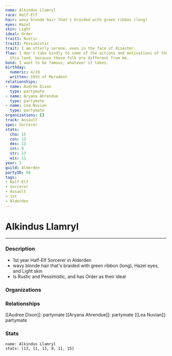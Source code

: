 ```yaml
---
name: Alkindus Llamryl
race: Half-Elf
hair: wavy blonde hair that's braided with green ribbon (long)
eyes: Hazel
skin: Light
ideal: Order
trait1: Rustic
trait2: Pessimistic
trait: I am utterly serene, even in the face of disaster.
flaw: I don't take kindly to some of the actions and motivations of the people of
  this land, because these folk are different from me.
bond: I want to be famous, whatever it takes.
birthday:
  numeric: 4/19
  written: 19th of Moradent
relationships:
- name: Audree Dixon
  type: partymate
- name: Aryana Ahrendue
  type: partymate
- name: Lea Nuvian
  type: partymate
organizations: []
track: Assault
spec: Sorcerer
stats:
  cha: 15
  con: 13
  dex: 11
  int: 9
  str: 13
  wis: 11
year: 1
guild: Alderden
partyID: 56
tags:
- Half-Elf
- Sorcerer
- Assault
- 1st
- Alderden
---
```

# Alkindus Llamryl
---
### Description
- 1st year Half-Elf Sorcerer in Alderden
- wavy blonde hair that's braided with green ribbon (long), Hazel eyes, and Light skin
- Is Rustic and Pessimistic, and has Order as their ideal

### Organizations
### Relationships
[[Audree Dixon]]: partymate
[[Aryana Ahrendue]]: partymate
[[Lea Nuvian]]: partymate
### Stats
```statblock
name: Alkindus Llamryl
stats: [13, 11, 13, 9, 11, 15]
```